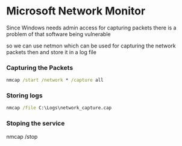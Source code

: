 # Microsoft Network Monitor

Since Windows needs admin access for capturing packets there is a problem of that software being vulnerable 

so we can use netmon which can be used for capturing the network packets then and store it in a log file

### Capturing the Packets
```cmd
nmcap /start /network * /capture all
```
### Storing logs
```cmd
nmcap /file C:\Logs\network_capture.cap
```
### Stoping the service
nmcap /stop